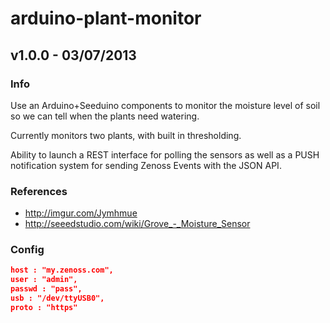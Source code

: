 arduino-plant-monitor
=====================

## v1.0.0 - 03/07/2013

### Info
Use an Arduino+Seeduino components to monitor the moisture level of soil so we can tell when the plants need watering.

Currently monitors two plants, with built in thresholding.

Ability to launch a REST interface for polling the sensors as well as a PUSH notification system for sending Zenoss Events with the JSON API.

### References

 * http://imgur.com/Jymhmue
 * http://seeedstudio.com/wiki/Grove_-_Moisture_Sensor
 
### Config
```json
host : "my.zenoss.com",
user : "admin",
passwd : "pass",
usb : "/dev/ttyUSB0",
proto : "https"
```